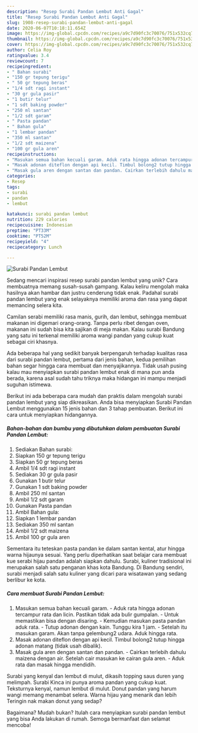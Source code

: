 ```yaml
---
description: "Resep Surabi Pandan Lembut Anti Gagal"
title: "Resep Surabi Pandan Lembut Anti Gagal"
slug: 1908-resep-surabi-pandan-lembut-anti-gagal
date: 2020-06-07T10:18:11.654Z
image: https://img-global.cpcdn.com/recipes/a9c7d90fc3c70076/751x532cq70/surabi-pandan-lembut-foto-resep-utama.jpg
thumbnail: https://img-global.cpcdn.com/recipes/a9c7d90fc3c70076/751x532cq70/surabi-pandan-lembut-foto-resep-utama.jpg
cover: https://img-global.cpcdn.com/recipes/a9c7d90fc3c70076/751x532cq70/surabi-pandan-lembut-foto-resep-utama.jpg
author: Celia Roy
ratingvalue: 3.4
reviewcount: 7
recipeingredient:
- " Bahan surabi"
- "150 gr tepung terigu"
- " 50 gr tepung beras"
- "1/4 sdt ragi instant"
- "30 gr gula pasir"
- "1 butir telur"
- "1 sdt baking powder"
- "250 ml santan"
- "1/2 sdt garam"
- " Pasta pandan"
- " Bahan gula"
- "1 lembar pandan"
- "350 ml santan"
- "1/2 sdt maizena"
- "100 gr gula aren"
recipeinstructions:
- "Masukan semua bahan kecuali garam. Aduk rata hingga adonan tercampur rata dan licin. Pastikan tidak ada bulir gumpalan. Untuk memastikan bisa dengan disaring. Kemudian masukan pasta pandan aduk rata. Tutup adonan dengan kain. Tunggu kira 1 jam. Setelah itu masukan garam. Akan tanpa gelembung2 udara. Aduk hingga rata."
- "Masak adonan diteflon dengan api kecil. Timbul bolong2 tutup hingga adonan matang (tidak usah dibalik)."
- "Masak gula aren dengan santan dan pandan. Cairkan terlebih dahulu maizena dengan air. Setelah cair masukan ke cairan gula aren. Aduk rata dan masak hingga mendidih."
categories:
- Resep
tags:
- surabi
- pandan
- lembut

katakunci: surabi pandan lembut 
nutrition: 229 calories
recipecuisine: Indonesian
preptime: "PT33M"
cooktime: "PT52M"
recipeyield: "4"
recipecategory: Lunch

---
```



![Surabi Pandan Lembut](https://img-global.cpcdn.com/recipes/a9c7d90fc3c70076/751x532cq70/surabi-pandan-lembut-foto-resep-utama.jpg)

Sedang mencari inspirasi resep surabi pandan lembut yang unik? Cara membuatnya memang susah-susah gampang. Kalau keliru mengolah maka hasilnya akan hambar dan justru cenderung tidak enak. Padahal surabi pandan lembut yang enak selayaknya memiliki aroma dan rasa yang dapat memancing selera kita.

Camilan serabi memiliki rasa manis, gurih, dan lembut, sehingga membuat makanan ini digemari orang-orang. Tanpa perlu ribet dengan oven, makanan ini sudah bisa kita sajikan di meja makan. Kalau surabi Bandung yang satu ini terkenal memiliki aroma wangi pandan yang cukup kuat sebagai ciri khasnya.

Ada beberapa hal yang sedikit banyak berpengaruh terhadap kualitas rasa dari surabi pandan lembut, pertama dari jenis bahan, kedua pemilihan bahan segar hingga cara membuat dan menyajikannya. Tidak usah pusing kalau mau menyiapkan surabi pandan lembut enak di mana pun anda berada, karena asal sudah tahu triknya maka hidangan ini mampu menjadi suguhan istimewa.


Berikut ini ada beberapa cara mudah dan praktis dalam mengolah surabi pandan lembut yang siap dikreasikan. Anda bisa menyiapkan Surabi Pandan Lembut menggunakan 15 jenis bahan dan 3 tahap pembuatan. Berikut ini cara untuk menyiapkan hidangannya.

<!--inarticleads1-->

##### Bahan-bahan dan bumbu yang dibutuhkan dalam pembuatan Surabi Pandan Lembut:

1. Sediakan  Bahan surabi:
1. Siapkan 150 gr tepung terigu
1. Siapkan  50 gr tepung beras
1. Ambil 1/4 sdt ragi instant
1. Sediakan 30 gr gula pasir
1. Gunakan 1 butir telur
1. Gunakan 1 sdt baking powder
1. Ambil 250 ml santan
1. Ambil 1/2 sdt garam
1. Gunakan  Pasta pandan
1. Ambil  Bahan gula:
1. Siapkan 1 lembar pandan
1. Sediakan 350 ml santan
1. Ambil 1/2 sdt maizena
1. Ambil 100 gr gula aren


Sementara itu teteskan pasta pandan ke dalam santan kental, atur hingga warna hijaunya sesuai. Yang perlu diperhatikan saat belajar cara membuat kue serabi hijau pandan adalah siapkan dahulu. Surabi, kuliner tradisional ini merupakan salah satu penganan khas kota Bandung. Di Bandung sendiri, surabi menjadi salah satu kuliner yang dicari para wisatawan yang sedang berlibur ke kota. 

<!--inarticleads2-->

##### Cara membuat Surabi Pandan Lembut:

1. Masukan semua bahan kecuali garam. - Aduk rata hingga adonan tercampur rata dan licin. Pastikan tidak ada bulir gumpalan. - Untuk memastikan bisa dengan disaring. - Kemudian masukan pasta pandan aduk rata. - Tutup adonan dengan kain. Tunggu kira 1 jam. - Setelah itu masukan garam. Akan tanpa gelembung2 udara. Aduk hingga rata.
1. Masak adonan diteflon dengan api kecil. Timbul bolong2 tutup hingga adonan matang (tidak usah dibalik).
1. Masak gula aren dengan santan dan pandan. - Cairkan terlebih dahulu maizena dengan air. Setelah cair masukan ke cairan gula aren. - Aduk rata dan masak hingga mendidih.


Surabi yang kenyal dan lembut di mulut, dikasih topping saus duren yang melimpah. Surabi Kinca ini punya aroma pandan yang cukup kuat. Teksturnya kenyal, namun lembut di mulut. Donut pandan yang harum wangi memang menambat selera. Warna hijau yang menarik dan lebih Teringin nak makan donut yang sedap? 

Bagaimana? Mudah bukan? Itulah cara menyiapkan surabi pandan lembut yang bisa Anda lakukan di rumah. Semoga bermanfaat dan selamat mencoba!
